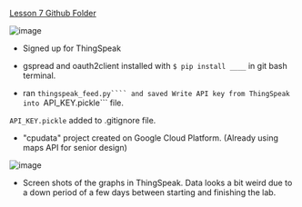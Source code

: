 [Lesson 7 Github Folder](https://github.com/kevinwlu/iot/tree/master/lesson7)

![image](https://user-images.githubusercontent.com/37707211/228644454-50f8eb84-dc7e-4843-af0d-6a97fe469d09.png)

- Signed up for ThingSpeak
- gspread and oauth2client installed with ```$ pip install ____``` in git bash terminal.

- ran ```thingspeak_feed.py```` and saved Write API key from ThingSpeak into ```API_KEY.pickle``` file.

```API_KEY.pickle``` added to .gitignore file.

- "cpudata" project created on Google Cloud Platform. (Already using maps API for senior design)

![image](https://user-images.githubusercontent.com/37707211/228645691-180208c0-8a75-45d6-b64b-d2d031722a27.png)

- Screen shots of the graphs in ThingSpeak. Data looks a bit weird due to a down period of a few days between starting and finishing the lab.




